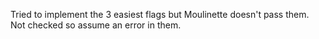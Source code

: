 <p>
Tried to implement the 3 easiest flags but Moulinette doesn't pass them. Not checked so assume an error in them.
</p>
